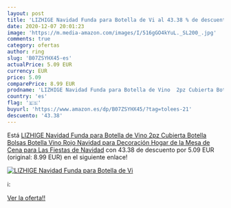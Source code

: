 ```yaml
---
layout: post
title: 'LIZHIGE Navidad Funda para Botella de Vi al 43.38 % de descuento'
date: 2020-12-07 20:01:23
image: 'https://m.media-amazon.com/images/I/516gGO4kYuL._SL200_.jpg'
comments: true
category: ofertas
author: ring
slug: 'B07ZSYHX45-es'
actualPrice: 5.09 EUR
currency: EUR
price: 5.09
comparePrice: 8.99 EUR
prodname: 'LIZHIGE Navidad Funda para Botella de Vino  2pz Cubierta Botella Bolsas Botella Vino Rojo Navidad para Decoración Hogar de la Mesa de Cena para Las Fiestas de Navidad'
country: 'es'
flag: '🇪🇸'
buyurl: 'https://www.amazon.es/dp/B07ZSYHX45/?tag=tolees-21'
descuento: '43.38'
---
```


Está [LIZHIGE Navidad Funda para Botella de Vino  2pz Cubierta Botella Bolsas Botella Vino Rojo Navidad para Decoración Hogar de la Mesa de Cena para Las Fiestas de Navidad](https://www.amazon.es/dp/B07ZSYHX45/?tag=tolees-21) con 43.38 de descuento por 5.09 EUR (original: 8.99 EUR) en el siguiente enlace!

[![LIZHIGE Navidad Funda para Botella de Vi](https://m.media-amazon.com/images/I/516gGO4kYuL._SL200_.jpg)](https://www.amazon.es/dp/B07ZSYHX45/?tag=tolees-21)

ℹ️:


[Ver la oferta!!](https://www.amazon.es/dp/B07ZSYHX45/?tag=tolees-21)
